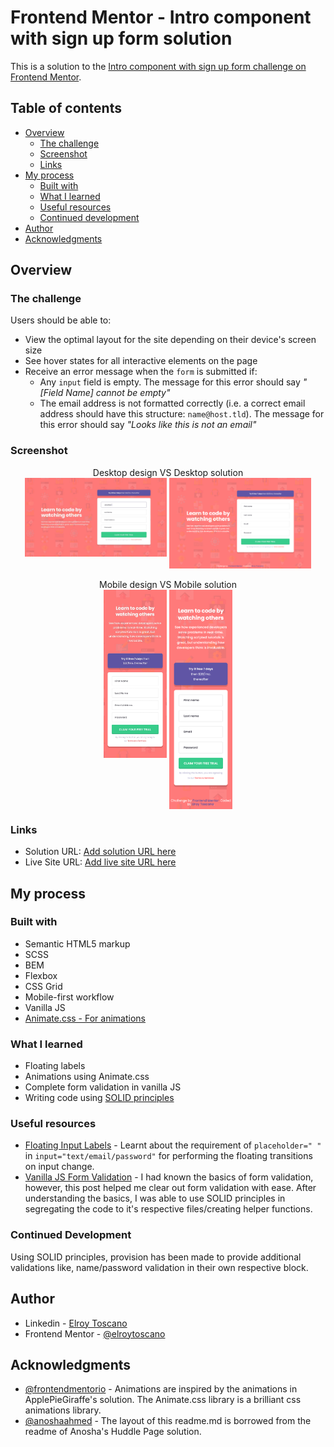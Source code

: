 # Frontend Mentor - Intro component with sign up form solution

This is a solution to the [Intro component with sign up form challenge on Frontend Mentor](https://www.frontendmentor.io/challenges/intro-component-with-signup-form-5cf91bd49edda32581d28fd1).

## Table of contents

- [Overview](#overview)
  - [The challenge](#the-challenge)
  - [Screenshot](#screenshot)
  - [Links](#links)
- [My process](#my-process)
  - [Built with](#built-with)
  - [What I learned](#what-i-learned)
  - [Useful resources](#useful-resources)
  - [Continued development](#continued-development)
- [Author](#author)
- [Acknowledgments](#acknowledgments)

## Overview

### The challenge

Users should be able to:

- View the optimal layout for the site depending on their device's screen size
- See hover states for all interactive elements on the page
- Receive an error message when the `form` is submitted if:
  - Any `input` field is empty. The message for this error should say _"[Field Name] cannot be empty"_
  - The email address is not formatted correctly (i.e. a correct email address should have this structure: `name@host.tld`). The message for this error should say _"Looks like this is not an email"_

### Screenshot

<div align="center">
Desktop design VS Desktop solution<br>
<a href="challenge/desktop-design.jpg" target="_blank"><img src="challenge/desktop-design.jpg" width="45%" height="60%"/></a> <a href="solution/desktop.png" target="_blank"><img src="solution/desktop.png" width="45%" height="60%" align="top"/></a>
</div>

<br>

<div align="center">
Mobile design VS Mobile solution<br>
<a href="challenge/mobile-design.jpg" target="_blank"><img src="challenge/mobile-design.jpg" width="20%" height="20%"/></a> <a href="solution/mobile.png" target="_blank"><img src="solution/mobile.png" width="20%" height="20%" align="top"/></a>
</div>

### Links

- Solution URL: [Add solution URL here](https://your-solution-url.com)
- Live Site URL: [Add live site URL here](https://intro-form-component-with-signup.netlify.app/)

## My process

### Built with

- Semantic HTML5 markup
- SCSS
- BEM
- Flexbox
- CSS Grid
- Mobile-first workflow
- Vanilla JS
- [Animate.css - For animations](https://animate.style/)

### What I learned

- Floating labels
- Animations using Animate.css
- Complete form validation in vanilla JS
- Writing code using [SOLID principles](https://www.digitalocean.com/community/conceptual_articles/s-o-l-i-d-the-first-five-principles-of-object-oriented-design)

### Useful resources

- [Floating Input Labels](https://www.youtube.com/watch?v=v8mRUU3orjI&t=635s) - Learnt about the requirement of `placeholder=" "` in `input="text/email/password"` for performing the floating transitions on input change.
- [Vanilla JS Form Validation](https://www.javascripttutorial.net/javascript-dom/javascript-form/) - I had known the basics of form validation, however, this post helped me clear out form validation with ease. After understanding the basics, I was able to use SOLID principles in segregating the code to it's respective files/creating helper functions.

### Continued Development

Using SOLID principles, provision has been made to provide additional validations like, name/password validation in their own respective block.

## Author

- Linkedin - [Elroy Toscano](https://www.linkedin.com/in/elroy-toscano/)
- Frontend Mentor - [@elroytoscano](https://www.frontendmentor.io/profile/elroytoscano)

## Acknowledgments

- [@frontendmentorio](https://github.com/ApplePieGiraffe) - Animations are inspired by the animations in ApplePieGiraffe's solution. The Animate.css library is a brilliant css animations library.
- [@anoshaahmed](https://github.com/anoshaahmed) - The layout of this readme.md is borrowed from the readme of Anosha's Huddle Page solution.
